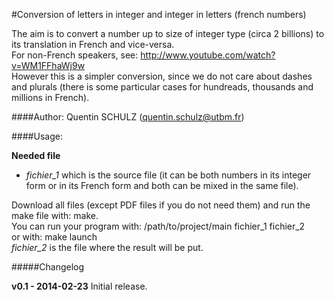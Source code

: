 #Conversion of letters in integer and integer in letters (french numbers)

The aim is to convert a number up to size of integer type (circa 2 billions) to its translation in French and vice-versa.<br>
For non-French speakers, see: http://www.youtube.com/watch?v=WM1FFhaWj9w<br>
However this is a simpler conversion, since we do not care about dashes and plurals (there is some particular cases for hundreads, thousands and millions in French).<br>

####Author:
Quentin SCHULZ (quentin.schulz@utbm.fr)

####Usage:

**Needed file**

* *fichier_1* which is the source file (it can be both numbers in its integer form or in its French form and both can be mixed in the same file).

Download all files (except PDF files if you do not need them) and run the make file with: make.<br>
You can run your program with: /path/to/project/main fichier_1 fichier_2<br>
or with: make launch<br>
*fichier_2* is the file where the result will be put.<br>

#####Changelog

**v0.1 - 2014-02-23**
Initial release.<br>
